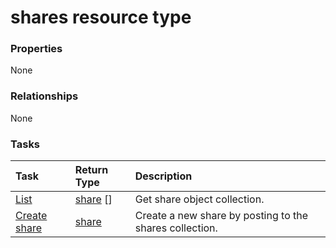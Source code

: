 # shares resource type



### Properties
None

### Relationships
None


### Tasks

| Task		   | Return Type	|Description|
|:---------------|:--------|:----------|
|[List](../api/share_list.md) | [share](share.md) [] |Get share object collection. |
|[Create share](../api/share_post_shares.md) |[share](share.md)| Create a new share by posting to the shares collection.|

<!-- uuid: f0a58d0e-a952-43fa-bc10-18a2e74db2d1
2015-10-16 09:35:03 UTC -->
<!-- {
  "type": "#page.annotation",
  "description": "shares resource",
  "keywords": "",
  "section": "documentation",
  "tocPath": ""
}-->